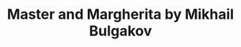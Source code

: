 ---
title: Master and Margherita by Mikhail Bulgakov
tags: [Story,Bulgakov,Russia,Soroush Rohbakhsh’S Suggestion,⭐⭐⭐⭐⭐⭐⭐☆☆☆ 7/10]
---